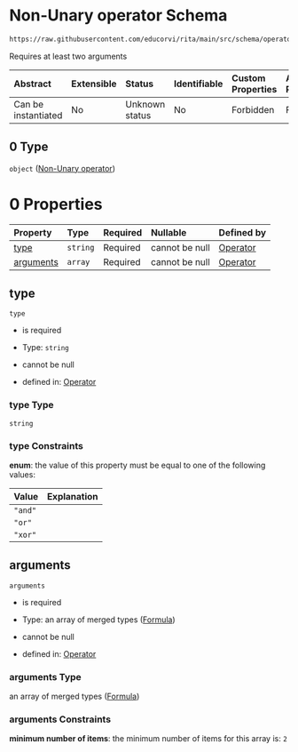# Non-Unary operator Schema

```txt
https://raw.githubusercontent.com/educorvi/rita/main/src/schema/operator.json#/oneOf/0
```

Requires at least two arguments

| Abstract            | Extensible | Status         | Identifiable | Custom Properties | Additional Properties | Access Restrictions | Defined In                                                               |
| :------------------ | :--------- | :------------- | :----------- | :---------------- | :-------------------- | :------------------ | :----------------------------------------------------------------------- |
| Can be instantiated | No         | Unknown status | No           | Forbidden         | Forbidden             | none                | [operator.json\*](../../src/schema/operator.json "open original schema") |

## 0 Type

`object` ([Non-Unary operator](operator-oneof-non-unary-operator.md))

# 0 Properties

| Property                | Type     | Required | Nullable       | Defined by                                                                                                                                                                                   |
| :---------------------- | :------- | :------- | :------------- | :------------------------------------------------------------------------------------------------------------------------------------------------------------------------------------------- |
| [type](#type)           | `string` | Required | cannot be null | [Operator](operator-oneof-non-unary-operator-properties-type.md "https://raw.githubusercontent.com/educorvi/rita/main/src/schema/operator.json#/oneOf/0/properties/type")                    |
| [arguments](#arguments) | `array`  | Required | cannot be null | [Operator](operator-oneof-non-unary-operator-properties-multiple-arguments.md "https://raw.githubusercontent.com/educorvi/rita/main/src/schema/operator.json#/oneOf/0/properties/arguments") |

## type



`type`

*   is required

*   Type: `string`

*   cannot be null

*   defined in: [Operator](operator-oneof-non-unary-operator-properties-type.md "https://raw.githubusercontent.com/educorvi/rita/main/src/schema/operator.json#/oneOf/0/properties/type")

### type Type

`string`

### type Constraints

**enum**: the value of this property must be equal to one of the following values:

| Value   | Explanation |
| :------ | :---------- |
| `"and"` |             |
| `"or"`  |             |
| `"xor"` |             |

## arguments



`arguments`

*   is required

*   Type: an array of merged types ([Formula](formula.md))

*   cannot be null

*   defined in: [Operator](operator-oneof-non-unary-operator-properties-multiple-arguments.md "https://raw.githubusercontent.com/educorvi/rita/main/src/schema/operator.json#/oneOf/0/properties/arguments")

### arguments Type

an array of merged types ([Formula](formula.md))

### arguments Constraints

**minimum number of items**: the minimum number of items for this array is: `2`
